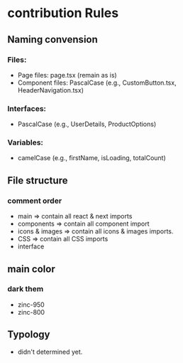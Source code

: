 # contribution Rules
## Naming convension
 ### Files:
 - Page files: page.tsx (remain as is)
 - Component files: PascalCase (e.g., CustomButton.tsx, HeaderNavigation.tsx)



### Interfaces:
 - PascalCase (e.g., UserDetails, ProductOptions)

### Variables:
 - camelCase (e.g., firstName, isLoading, totalCount)


## File structure
### comment order
- main => contain all react & next imports
- components => contain all component import
- icons & images => contain all icons & images imports.
- CSS => contain all CSS imports
- interface

## main color
### dark them

- zinc-950
- zinc-800

## Typology
- didn't determined yet.

